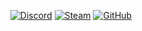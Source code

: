 <div align="center">

  <a href="https://discord.com/users/238831660550848513">![Discord](https://img.shields.io/badge/discord-%235865f2.svg?style=for-the-badge&logo=discord&logoColor=white)</a>
  <a href="https://steamcommunity.com/id/realoksi">![Steam](https://img.shields.io/badge/steam-%23171a21.svg?style=for-the-badge&logo=steam&logoColor=white)</a>
  <a href="https://github.com/realoksi">![GitHub](https://img.shields.io/badge/github-%23161b22.svg?style=for-the-badge&logo=github&logoColor=white)</a>

</div>

